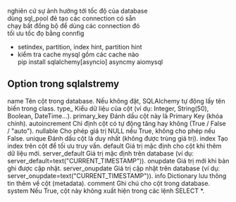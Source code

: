nghiên cứ sự ảnh hưởng tới tốc độ của database  
dùng sql_pool đẻ tạo các connection có sẵn   
chạy bất đồng bộ để dùng các connection đó  
tối ưu tốc đọ bằng connfig   
+ setindex, partition, index hint, partition hint  
+ kiểm tra cache mysql gồm các cache nào  
pip install sqlalchemy[asyncio] asyncmy aiomysql
## Option trong sqlalstremy
name	Tên cột trong database. Nếu không đặt, SQLAlchemy tự động lấy tên biến trong class.
type_	Kiểu dữ liệu của cột (ví dụ: Integer, String(50), Boolean, DateTime...).
primary_key	Đánh dấu cột này là Primary Key (khóa chính).
autoincrement	Chỉ định cột có tự động tăng hay không (True / False / "auto").
nullable	Cho phép giá trị NULL nếu True, không cho phép nếu False.
unique	Đánh dấu cột là duy nhất (không được trùng giá trị).
index	Tạo index trên cột để tối ưu truy vấn.
default	Giá trị mặc định cho cột khi thêm dữ liệu mới.
server_default	Giá trị mặc định trên database (ví dụ: server_default=text("CURRENT_TIMESTAMP")).
onupdate	Giá trị mới khi bản ghi được cập nhật.
server_onupdate	Giá trị cập nhật trên database (ví dụ: server_onupdate=text("CURRENT_TIMESTAMP")).
info	Dictionary lưu thông tin thêm về cột (metadata).
comment	Ghi chú cho cột trong database.
system	Nếu True, cột này không xuất hiện trong các lệnh SELECT *.